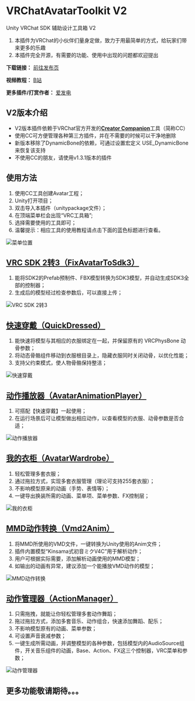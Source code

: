 # VRChatAvatarToolkit V2

Unity VRChat SDK 辅助设计工具箱 V2

1. 本插件为VRChat的小伙伴们量身定做，致力于用最简单的方式，给玩家们带来更多的乐趣
2. 本插件完全开源，有需要的功能、使用中出现的问题都欢迎提出

**下载链接：**
[前往发布页](https://gitee.com/cmoyuer/vrchat-avatar-toolkit/releases/latest)

**视频教程：**
[B站](https://space.bilibili.com/2562878)

**更多插件/打赏作者：**
[爱发电](https://afdian.net/@moyuer?tab=feed)

## V2版本介绍
 - V2版本插件依赖于VRChat官方开发的[**Creator Companion**](https://vcc.docs.vrchat.com/)工具（简称CC）
 - 使用CC可方便管理各种第三方插件，并在不需要的时候可以干净地删除
 - 新版本移除了DynamicBone的依赖，可通过设置宏定义 USE_DynamicBone 来恢复该支持
 - 不使用CC的朋友，请使用v1.3.1版本的插件

## 使用方法

1. 使用CC工具创建Avatar工程；
2. Unity打开项目；
3. 双击导入本插件（unitypackage文件）；
4. 在顶端菜单栏会出现“VRC工具箱”;
5. 选择需要使用的工具即可；
6. 温馨提示：相应工具的使用教程请点击下面的蓝色标题进行查看。

![菜单位置](Example/menu.png)

## [VRC SDK 2转3（FixAvatarToSdk3）](Example/FixAvatarToSdk3/main.md)

1. 能将SDK2的Prefab预制件、FBX模型转换为SDK3模型，并自动生成SDK3全部的控制器；
2. 生成后的模型经过检查参数后，可以直接上传；

![VRC SDK 2转3](Example/FixAvatarToSdk3/0.png)

## [快速穿戴（QuickDressed）](Example/QuickDressed/main.md)

1. 能快速将模型与其相应的衣服绑定在一起，并保留原有的 VRCPhysBone 动骨参数；
2. 将动态骨骼组件移动到衣服根目录上，隐藏衣服同时关闭动骨，以优化性能；
3. 支持父约束模式，使人物骨骼保持整洁；

![快速穿戴](Example/QuickDressed/0.png)

## [动作播放器（AvatarAnimationPlayer）](Example/AvatarAnimationPlayer/main.md)

1. 可搭配【快速穿戴】一起使用；
2. 在运行场景后可让模型做出相应动作，以查看模型的衣服、动骨参数是否合适；

![动作播放器](Example/AvatarAnimationPlayer/0.png)

## [我的衣柜（AvatarWardrobe）](Example/AvatarWardrobe/main.md)

1. 轻松管理多套衣服；
2. 通过拖拉方式，实现多套衣服管理（理论可支持255套衣服）；
3. 不影响模型原来的动画（手势、表情等）；
4. 一键导出换装所需的动画、菜单项、菜单参数、FX控制层；

![我的衣柜](Example/AvatarWardrobe/0.png)

## [MMD动作转换（Vmd2Anim）](Example/Vmd2Anim/main.md)

1. 将MMD所使用的VMD文件，一键转换为Unity使用的Anim文件；
2. 插件内置模型“Kinsama式初音ミクV4C”用于解析动作；
3. 用户可根据实际需要，添加解析动画使用的MMD模型；
4. 如输出的动画有异常，建议添加一个能播放VMD动作的模型；

![MMD动作转换](Example/Vmd2Anim/0.png)

## [动作管理器（ActionManager）](Example/ActionManager/main.md)

1. 只需拖拽，就能让你轻松管理多套动作舞蹈；
2. 拖过拖拉方式，添加多套音乐、动作组合，快速添加舞蹈、配乐；
3. 不影响模型原有的动画、菜单参数；
4. 可设置声音衰减参数；
5. 一键生成所需动画，并调整模型的各种参数，包括模型内的AudioSource组件，开关音乐组件的动画，Base、Action、FX这三个控制器，VRC菜单和参数；

![动作管理器](Example/ActionManager/0.png)

## 更多功能敬请期待。。。
